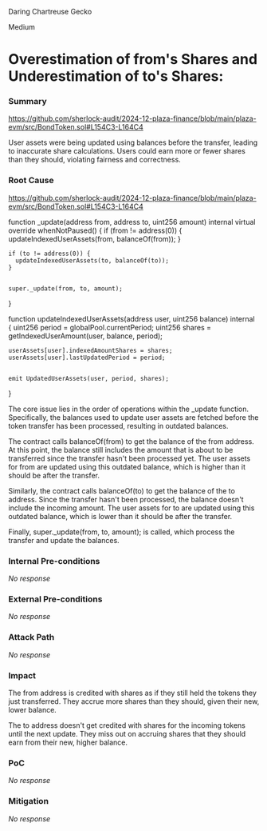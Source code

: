 Daring Chartreuse Gecko

Medium

# Overestimation of from's Shares and Underestimation of to's Shares:

### Summary

https://github.com/sherlock-audit/2024-12-plaza-finance/blob/main/plaza-evm/src/BondToken.sol#L154C3-L164C4

User assets were being updated using balances before the transfer, leading to inaccurate share calculations.
Users could earn more or fewer shares than they should, violating fairness and correctness.

### Root Cause

https://github.com/sherlock-audit/2024-12-plaza-finance/blob/main/plaza-evm/src/BondToken.sol#L154C3-L164C4

  function _update(address from, address to, uint256 amount) internal virtual override whenNotPaused() {
    if (from != address(0)) {
      updateIndexedUserAssets(from, balanceOf(from));
    }


    if (to != address(0)) {
      updateIndexedUserAssets(to, balanceOf(to));
    }


    super._update(from, to, amount);
  }

  function updateIndexedUserAssets(address user, uint256 balance) internal {
    uint256 period = globalPool.currentPeriod;
    uint256 shares = getIndexedUserAmount(user, balance, period);
    
    userAssets[user].indexedAmountShares = shares;
    userAssets[user].lastUpdatedPeriod = period;


    emit UpdatedUserAssets(user, period, shares);
  }

The core issue lies in the order of operations within the _update function. Specifically, the balances used to update user assets are fetched before the token transfer has been processed, resulting in outdated balances.

The contract calls balanceOf(from) to get the balance of the from address.
At this point, the balance still includes the amount that is about to be transferred since the transfer hasn't been processed yet.
The user assets for from are updated using this outdated balance, which is higher than it should be after the transfer.

Similarly, the contract calls balanceOf(to) to get the balance of the to address.
Since the transfer hasn't been processed, the balance doesn't include the incoming amount.
The user assets for to are updated using this outdated balance, which is lower than it should be after the transfer.

Finally, super._update(from, to, amount); is called, which  process the transfer and update the balances.

### Internal Pre-conditions

_No response_

### External Pre-conditions

_No response_

### Attack Path

_No response_

### Impact

The from address is credited with shares as if they still held the tokens they just transferred. They accrue more shares than they should, given their new, lower balance.

The to address doesn't get credited with shares for the incoming tokens until the next update. They miss out on accruing shares that they should earn from their new, higher balance.

### PoC

_No response_

### Mitigation

_No response_